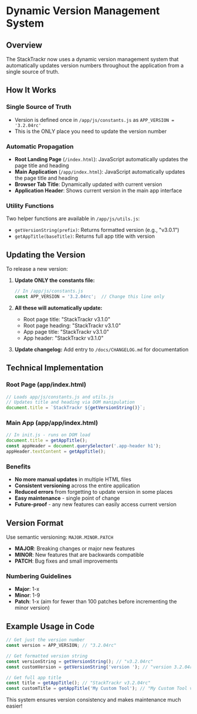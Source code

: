 # Dynamic Version Management System

## Overview 

The StackTrackr now uses a dynamic version management system that automatically updates version numbers throughout the application from a single source of truth.

## How It Works

### Single Source of Truth
- Version is defined once in `/app/js/constants.js` as `APP_VERSION = '3.2.04rc'`
- This is the ONLY place you need to update the version number

### Automatic Propagation
- **Root Landing Page** (`/index.html`): JavaScript automatically updates the page title and heading
- **Main Application** (`/app/index.html`): JavaScript automatically updates the page title and heading  
- **Browser Tab Title**: Dynamically updated with current version
- **Application Header**: Shows current version in the main app interface

### Utility Functions
Two helper functions are available in `/app/js/utils.js`:
- `getVersionString(prefix)`: Returns formatted version (e.g., "v3.0.1")
- `getAppTitle(baseTitle)`: Returns full app title with version

## Updating the Version

To release a new version:

1. **Update ONLY the constants file:**
   ```javascript
   // In /app/js/constants.js
   const APP_VERSION = '3.2.04rc';  // Change this line only
   ```

2. **All these will automatically update:**
   - Root page title: "StackTrackr v3.1.0"
   - Root page heading: "StackTrackr v3.1.0"
   - App page title: "StackTrackr v3.1.0"
   - App header: "StackTrackr v3.1.0"

3. **Update changelog:** Add entry to `/docs/CHANGELOG.md` for documentation

## Technical Implementation

### Root Page (app/index.html)
```javascript
// Loads app/js/constants.js and utils.js
// Updates title and heading via DOM manipulation
document.title = `StackTrackr ${getVersionString()}`;
```

### Main App (app/app/index.html)
```javascript
// In init.js - runs on DOM load
document.title = getAppTitle();
const appHeader = document.querySelector('.app-header h1');
appHeader.textContent = getAppTitle();
```

### Benefits
- **No more manual updates** in multiple HTML files
- **Consistent versioning** across the entire application
- **Reduced errors** from forgetting to update version in some places
- **Easy maintenance** - single point of change
- **Future-proof** - any new features can easily access current version

## Version Format
Use semantic versioning: `MAJOR.MINOR.PATCH`
- **MAJOR**: Breaking changes or major new features
- **MINOR**: New features that are backwards compatible
- **PATCH**: Bug fixes and small improvements

### Numbering Guidelines
- **Major**: 1-x
- **Minor**: 1-9
- **Patch**: 1-x (aim for fewer than 100 patches before incrementing the minor version)

## Example Usage in Code
```javascript
// Get just the version number
const version = APP_VERSION; // "3.2.04rc"

// Get formatted version string
const versionString = getVersionString(); // "v3.2.04rc"
const customVersion = getVersionString('version '); // "version 3.2.04rc"

// Get full app title
const title = getAppTitle(); // "StackTrackr v3.2.04rc"
const customTitle = getAppTitle('My Custom Tool'); // "My Custom Tool v3.2.04rc"
```

This system ensures version consistency and makes maintenance much easier!
